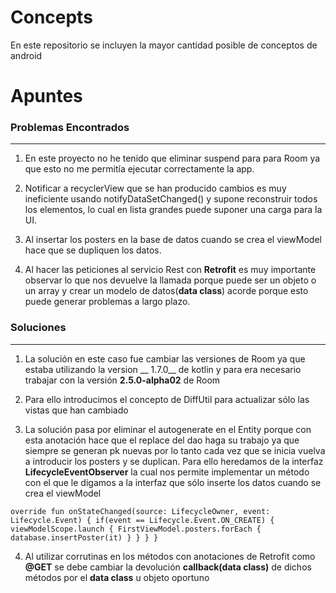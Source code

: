 # Concepts

En este repositorio se incluyen la mayor cantidad posible de conceptos de android

# Apuntes

### Problemas Encontrados

___

1. En este proyecto no he tenido que eliminar suspend para para Room ya que esto no me permitía
   ejecutar correctamente la app.  

2. Notificar a recyclerView que se han producido cambios es muy ineficiente usando
   notifyDataSetChanged() y supone reconstruir todos los elementos, lo cual en lista grandes puede
   suponer una carga para la UI.  

3. Al insertar los posters en la base de datos cuando se crea el viewModel hace que se dupliquen los
   datos.

4. Al hacer las peticiones al servicio Rest con __Retrofit__ es muy importante observar lo que nos devuelve la 
llamada porque puede ser un objeto o un array y crear un modelo de datos(__data class__) 
acorde porque esto puede generar problemas a largo plazo.

### Soluciones
___

1. La solución en este caso fue cambiar las versiones de Room ya que estaba utilizando la version __
   1.7.0__ de kotlin y para era necesario trabajar con la versión __2.5.0-alpha02__ de Room

2. Para ello introducimos el concepto de DiffUtil para actualizar sólo las vistas que han cambiado

3. La solución pasa por eliminar el autogenerate en el Entity porque con esta anotación hace que el
   replace del dao haga su trabajo ya que siempre se generan pk nuevas por lo tanto cada vez que se
   inicia vuelva a introducir los posters y se duplican. Para ello heredamos de la interfaz
   __LifecycleEventObserver__ la cual nos permite implementar un método con el que le digamos a la
   interfaz que sólo inserte los datos cuando se crea el viewModel

`
override fun onStateChanged(source: LifecycleOwner, event: Lifecycle.Event) { if(event == Lifecycle.Event.ON_CREATE) { viewModelScope.launch { FirstViewModel.posters.forEach { database.insertPoster(it)
} } } }
`

4. Al utilizar corrutinas en los métodos
   con anotaciones de Retrofit como __@GET__ se debe cambiar la devolución __callback(data class)__ de dichos
   métodos por el __data class__ u objeto oportuno


